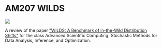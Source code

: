 # AM207 WILDS

[<img src="https://deepnote.com/buttons/launch-in-deepnote.svg">](https://deepnote.com/launch?url=https%3A%2F%2Fgithub.com%2Fitsjohnward%2Fam207-wilds)

A review of the paper ["WILDS: A Benchmark of in-the-Wild Distribution Shifts"](https://arxiv.org/pdf/2012.07421.pdf) for the class Advanced Scientific Computing: Stochastic Methods for Data Analysis, Inference, and Optimization.
